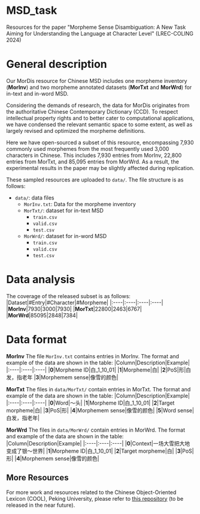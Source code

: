 # MSD_task
Resources for the paper "Morpheme Sense Disambiguation: A New Task Aiming for Understanding the Language at Character Level" (LREC-COLING 2024)

# General description

Our MorDis resource for Chinese MSD includes one morpheme inventory (**MorInv**) and two morpheme annotated datasets (**MorTxt** and **MorWrd**) for in-text and in-word MSD.

Considering the demands of research, the data for MorDis originates from the authoritative Chinese Contemporary Dictionary (CCD). To respect intellectual property rights and to better cater to computational applications, we have condensed the relevant semantic space to some extent, as well as largely revised and optimized the morpheme definitions.

Here we have open-sourced a subset of this resource, encompassing 7,930 commonly used morphemes from the most frequently used 3,000 characters in Chinese. This includes 7,930 entries from MorInv, 22,800 entries from MorTxt, and 85,095 entries from MorWrd. As a result, the experimental results in the paper may be slightly affected during replication.

These sampled resources are uploaded to `data/`. The file structure is as follows:

- `data/`: data files
  - `MorInv.txt`: Data for the morpheme inventory
  - `MorTxt/`: dataset for in-text MSD
    - `train.csv`
    - `valid.csv`
    - `test.csv`
  - `MorWrd/`: dataset for in-word MSD
    - `train.csv`
    - `valid.csv`
    - `test.csv`

# Data analysis
The coverage of the released subset is as follows:
|Dataset|#Entry|#Character|#Morpheme|
|:----|:----|:----|:----|
|**MorInv**|7930|3000|7930|
|**MorTxt**|22800|2463|6767|
|**MorWrd**|85095|2848|7384|

# Data format

**MorInv**
The file `MorInv.txt` contains entries in MorInv. The format and example of the data are shown in the table:
|Column|Description|Example|
|:----|:----|:----|
|**0**|Morpheme ID|白_1_10_01|
|**1**|Morpheme|白|
|**2**|PoS|形|白发，指老年
|**3**|Morphemem sense|像雪的颜色|

**MorTxt**
The files in `data/MorTxt/` contain entries in MorTxt. The format and example of the data are shown in the table:
|Column|Description|Example|
|:----|:----|:----|
|**0**|Word|～头|
|**1**|Morpheme ID|白_1_10_01|
|**2**|Target morpheme|白|
|**3**|PoS|形|
|**4**|Morphemem sense|像雪的颜色|
|**5**|Word sense|白发，指老年|

**MorWrd**
The files in `data/MorWrd/` contain entries in MorWrd. The format and example of the data are shown in the table:
|Column|Description|Example|
|:----|:----|:----|
|**0**|Context|一场大雪把大地变成了银～世界|
|**1**|Morpheme ID|白_1_10_01|
|**2**|Target morpheme|白|
|**3**|PoS|形|
|**4**|Morphemem sense|像雪的颜色|


## More Resources

For more work and resources related to the Chinese Object-Oriented Lexicon (COOL), Peking University, please refer to [this repository](https://github.com/COOLPKU) (to be released in the near future).



